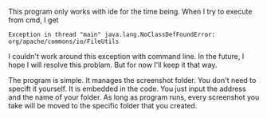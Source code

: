 
This program only works with ide for the time being. When I try to execute from cmd, I get 
```
Exception in thread "main" java.lang.NoClassDefFoundError: org/apache/commons/io/FileUtils
```
I couldn't work around this exception with command line. In the future, I hope I will resolve this problam. But for now I'll keep it that way.

The program is simple. It manages the screenshot folder. You don't need to specift it yourself. It is embedded in the code. You just input the address and the name of your folder.
As long as program runs, every screenshot you take will be moved to the specific folder that you created.



